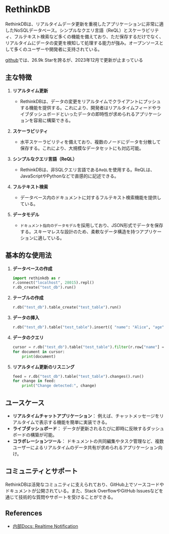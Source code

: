 # RethinkDB

RethinkDBは、リアルタイムデータ更新を重視したアプリケーションに非常に適したNoSQLデータベース。シンプルなクエリ言語（ReQL）とスケーラビリティ、フルテキスト検索など多くの機能を備えており、ただ保存するだけでなく、リアルタイムにデータの変更を検知して処理する能力が強み。オープンソースとして多くのユーザーや開発者に支持されている。

[github](https://github.com/rethinkdb/rethinkdb)では、26.9k Starを誇るが、2023年12月で更新が止まっている

## 主な特徴

1. **リアルタイム更新**
   - RethinkDBは、データの変更をリアルタイムでクライアントにプッシュする機能を提供する。これにより、開発者はリアルタイムフィードやライブダッシュボードといったデータの即時性が求められるアプリケーションを容易に構築できる。

2. **スケーラビリティ**
   - 水平スケーラビリティを備えており、複数のノードにデータを分散して保存する。これにより、大規模なデータセットにも対応可能。

3. **シンプルなクエリ言語（ReQL）**
   - RethinkDBは、非SQLクエリ言語である`ReQL`を使用する。ReQLは、JavaScriptやPythonなどで直感的に記述できる。

4. **フルテキスト検索**
   - データベース内のドキュメントに対するフルテキスト検索機能を提供している。

5. **データモデル**
   - `ドキュメント指向のデータモデル`を採用しており、JSON形式でデータを保存する。スキーマレスな設計のため、柔軟なデータ構造を持つアプリケーションに適している。

## 基本的な使用法

1. **データベースの作成**

   ```py
   import rethinkdb as r
   r.connect("localhost", 28015).repl()
   r.db_create("test_db").run()
   ```

2. **テーブルの作成**

   ```py
   r.db("test_db").table_create("test_table").run()
   ```

3. **データの挿入**

   ```py
   r.db("test_db").table("test_table").insert({ "name": "Alice", "age": 30 }).run()
   ```

4. **データのクエリ**

   ```py
   cursor = r.db("test_db").table("test_table").filter(r.row["name"] == "Alice").run()
   for document in cursor:
       print(document)
   ```

5. **リアルタイム更新のリスニング**

   ```py
   feed = r.db("test_db").table("test_table").changes().run()
   for change in feed:
       print("Change detected:", change)
   ```

## ユースケース

- **リアルタイムチャットアプリケーション**： 例えば、チャットメッセージをリアルタイムで表示する機能を簡単に実装できる。
- **ライブダッシュボード**： データが更新されるたびに即時に反映するダッシュボードの構築が可能。
- **コラボレーションツール**： ドキュメントの共同編集やタスク管理など、複数ユーザーによるリアルタイムのデータ共有が求められるアプリケーション向け。

## コミュニティとサポート

RethinkDBは活発なコミュニティに支えられており、GitHub上でソースコードやドキュメントが公開されている。また、Stack OverflowやGitHub Issuesなどを通じて技術的な質問やサポートを受けることができる。

## References

- [内部Docs: Realtime Notification](../../realtime-notification/README.md)
